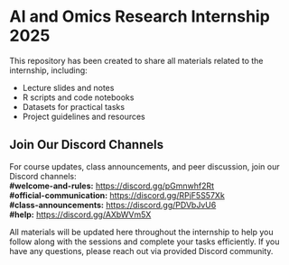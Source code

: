 # AI and Omics Research Internship 2025
This repository has been created to share all materials related to the internship, including:  
- Lecture slides and notes  
- R scripts and code notebooks
- Datasets for practical tasks
- Project guidelines and resources

## Join Our Discord Channels  
For course updates, class announcements, and peer discussion, join our Discord channels:  
**#welcome-and-rules:** https://discord.gg/pGmnwhf2Rt  
**#official-communication:** https://discord.gg/RPjF5S57Xk  
**#class-announcements:** https://discord.gg/PDVbJvU6  
**#help:** https://discord.gg/AXbWVm5X

All materials will be updated here throughout the internship to help you follow along with the sessions and complete your tasks efficiently.
If you have any questions, please reach out via provided Discord community. 
